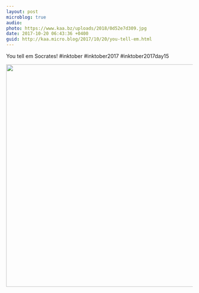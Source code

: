```yaml
---
layout: post
microblog: true
audio: 
photo: https://www.kaa.bz/uploads/2018/0d52e7d309.jpg
date: 2017-10-20 06:43:36 +0400
guid: http://kaa.micro.blog/2017/10/20/you-tell-em.html
---
```

You tell em Socrates! #inktober #inktober2017 #inktober2017day15

<img src="https://www.kaa.bz/uploads/2018/0d52e7d309.jpg" width="600" height="600" />
